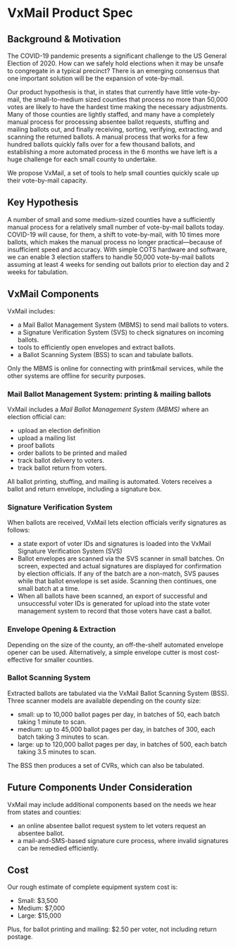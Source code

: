 # VxMail Product Spec

## Background & Motivation

The COVID-19 pandemic presents a significant challenge to the US
General Election of 2020. How can we safely hold elections when it may
be unsafe to congregate in a typical precinct? There is an emerging
consensus that one important solution will be the expansion of
vote-by-mail.

Our product hypothesis is that, in states that currently have little
vote-by-mail, the small-to-medium sized counties that process no more
than 50,000 votes are likely to have the hardest time making the
necessary adjustments. Many of those counties are lightly staffed, and
many have a completely manual process for processing absentee ballot
requests, stuffing and mailing ballots out, and finally receiving,
sorting, verifying, extracting, and scanning the returned ballots. A
manual process that works for a few hundred ballots quickly falls over
for a few thousand ballots, and establishing a more automated process
in the 6 months we have left is a huge challenge for each small county
to undertake.

We propose VxMail, a set of tools to help small counties quickly scale
up their vote-by-mail capacity.

## Key Hypothesis

A number of small and some medium-sized counties have a sufficiently
manual process for a relatively small number of vote-by-mail ballots
today. COVID-19 will cause, for them, a shift to vote-by-mail, with 10
times more ballots, which makes the manual process no longer
practical—because of insufficient speed and accuracy. With
simple COTS hardware and software, we can enable 3 election staffers
to handle 50,000 vote-by-mail ballots assuming at least 4 weeks for
sending out ballots prior to election day and 2 weeks for tabulation.

## VxMail Components

VxMail includes:
* a Mail Ballot Management System (MBMS) to send mail ballots to voters.
* a Signature Verification System (SVS) to check signatures on incoming ballots.
* tools to efficiently open envelopes and extract ballots.
* a Ballot Scanning System (BSS) to scan and tabulate ballots.

Only the MBMS is online for connecting with print&mail services, while
the other systems are offline for security purposes.

### Mail Ballot Management System: printing & mailing ballots

VxMail includes a _Mail Ballot Management System (MBMS)_ where an
election official can:

* upload an election definition
* upload a mailing list
* proof ballots
* order ballots to be printed and mailed
* track ballot delivery to voters.
* track ballot return from voters.

All ballot printing, stuffing, and mailing is automated. Voters
receives a ballot and return envelope, including a signature box.

### Signature Verification System

When ballots are received, VxMail lets election officials verify
signatures as follows:

* a state export of voter IDs and signatures is loaded into the VxMail Signature Verification System (SVS)
* Ballot envelopes are scanned via the SVS scanner in small batches. On screen, expected and actual signatures are displayed for confirmation by election officials. If any of the batch are a non-match, SVS pauses while that ballot envelope is set aside. Scanning then continues, one small batch at a time.
* When all ballots have been scanned, an export of successful and unsuccessful voter IDs is generated for upload into the state voter management system to record that those voters have cast a ballot.

### Envelope Opening & Extraction

Depending on the size of the county, an off-the-shelf automated
envelope opener can be used. Alternatively, a simple envelope cutter
is most cost-effective for smaller counties.

### Ballot Scanning System

Extracted ballots are tabulated via the VxMail Ballot Scanning System
(BSS). Three scanner models are available depending on the county size:

* small: up to 10,000 ballot pages per day, in batches of 50, each batch taking 1 minute to scan.
* medium: up to 45,000 ballot pages per day, in batches of 300, each batch taking 3 minutes to scan.
* large: up to 120,000 ballot pages per day, in batches of 500, each batch taking 3.5 minutes to scan.

The BSS then produces a set of CVRs, which can also be tabulated.

## Future Components Under Consideration

VxMail may include additional components based on the needs we hear from states and counties:

* an online absentee ballot request system to let voters request an absentee ballot.
* a mail-and-SMS-based signature cure process, where invalid signatures can be remedied efficiently.

## Cost

Our rough estimate of complete equipment system cost is:

* Small: $3,500
* Medium: $7,000
* Large: $15,000

Plus, for ballot printing and mailing: $2.50 per voter, not including return postage.
